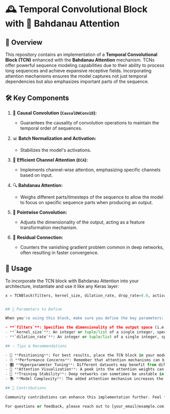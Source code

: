 # 🕰 Temporal Convolutional Block with 🧠 Bahdanau Attention 

## 🌟 Overview
This repository contains an implementation of a **Temporal Convolutional Block (TCN)** enhanced with the **Bahdanau Attention** mechanism. TCNs offer powerful sequence modeling capabilities due to their ability to process long sequences and achieve expansive receptive fields. Incorporating attention mechanisms ensures the model captures not just temporal dependencies but also emphasizes important parts of the sequence.

## 🛠 Key Components

1. 🌊 **Causal Convolution (`CausalDWConv1D`):** 
   - Guarantees the causality of convolution operations to maintain the temporal order of sequences.
   
2. 📊 **Batch Normalization and Activation:**
   - Stabilizes the model's activations.

3. 📡 **Efficient Channel Attention (`ECA`):**
   - Implements channel-wise attention, emphasizing specific channels based on input.

4. 🔍 **Bahdanau Attention:**
   - Weighs different parts/timesteps of the sequence to allow the model to focus on specific sequence parts when producing an output.

5. 🔄 **Pointwise Convolution:**
   - Adjusts the dimensionality of the output, acting as a feature transformation mechanism.

6. 🔗 **Residual Connection:**
   - Counters the vanishing gradient problem common in deep networks, often resulting in faster convergence.

## 🔧 Usage

To incorporate the TCN block with Bahdanau Attention into your architecture, instantiate and use it like any Keras layer:
```python
x = TCNBlock(filters, kernel_size, dilation_rate, drop_rate=0.0, activation='relu')(input_tensor)


## 📝 Parameters to Define

When you're using this block, make sure you define the key parameters:

- **`filters`**: Specifies the dimensionality of the output space (i.e., the number of output filters in the convolution).
- **`kernel_size`**: An integer or tuple/list of a single integer, specifying the length of the 1D convolution window.
- **`dilation_rate`**: An integer or tuple/list of a single integer, specifying the dilation rate to use for dilated convolution.

## 💡 Tips & Recommendations

- 📌 **Positioning**: For best results, place the TCN block in your model where it can make full use of its expansive receptive field combined with the attention mechanism.
- ⏱ **Performance Concerns**: Remember that attention mechanisms can be resource-intensive. Regularly monitor your training times and adjust as required.
- 🎛 **Hyperparameter Tuning**: Different datasets may benefit from different configurations. Regularly test and tweak parameters such as attention units, filters, kernel_size, and dilation_rate.
- 🎨 **Attention Visualization**: A peek into the attention weights can offer critical insights. Visualize them to understand which parts of the sequence your model finds most important.
- 🚧 **Training Stability**: Deep networks can sometimes be unstable in training. If you encounter such issues, consider using gradient clipping or explore other stabilization methods.
- 📚 **Model Complexity**: The added attention mechanism increases the complexity of the TCN block. Ensure you have a sufficiently large and diverse dataset for training to counteract potential overfitting.

## 🤝 Contributions

Community contributions can enhance this implementation further. Feel free to fork this repository, submit pull requests, or raise any issues if you encounter challenges or see potential improvements.

For questions or feedback, please reach out to [your_email@example.com](mailto:your_email@example.com).


